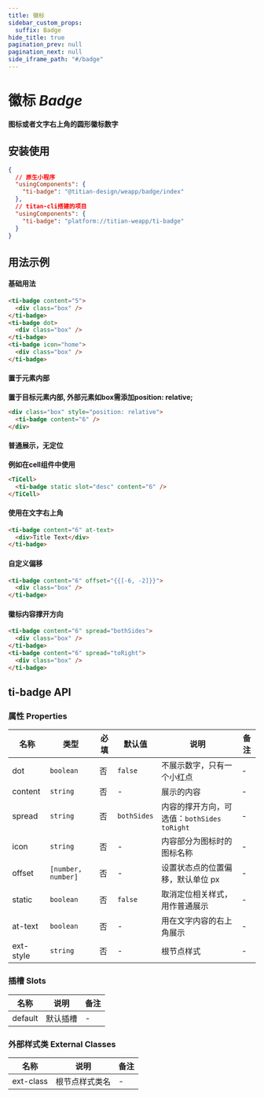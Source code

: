 ```yaml
---
title: 徽标
sidebar_custom_props:
  suffix: Badge
hide_title: true
pagination_prev: null
pagination_next: null
side_iframe_path: "#/badge"
---
```


# 徽标 _Badge_
**图标或者文字右上角的圆形徽标数字**

## 安装使用
```json showLineNumbers
{
  // 原生小程序
  "usingComponents": {
    "ti-badge": "@titian-design/weapp/badge/index"
  },
  // titan-cli搭建的项目
  "usingComponents": {
    "ti-badge": "platform://titian-weapp/ti-badge"
  }
}
```

## 用法示例

#### 基础用法
```html showLineNumbers
<ti-badge content="5">
  <div class="box" /> 
</ti-badge>
<ti-badge dot>
  <div class="box" />
</ti-badge>
<ti-badge icon="home">
  <div class="box" />
</ti-badge>
```
#### 置于元素内部
**置于目标元素内部, 外部元素如box需添加position: relative;**
```html showLineNumbers
<div class="box" style="position: relative">
  <ti-badge content="6" />
</div>
```
#### 普通展示，无定位
**例如在cell组件中使用**
```html showLineNumbers
<TiCell>
  <ti-badge static slot="desc" content="6" />
</TiCell>
```
#### 使用在文字右上角
```html showLineNumbers
<ti-badge content="6" at-text>
  <div>Title Text</div>
</ti-badge>
```
#### 自定义偏移
```html showLineNumbers
<ti-badge content="6" offset="{{[-6, -2]}}">
  <div class="box" />
</ti-badge>
```
#### 徽标内容撑开方向
```html showLineNumbers
<ti-badge content="6" spread="bothSides">
  <div class="box" />
</ti-badge>
<ti-badge content="6" spread="toRight">
  <div class="box" />
</ti-badge>
```
## ti-badge API
### 属性 **Properties**

| 名称     | 类型               | 必填 | 默认值    | 说明                                       | 备注 |
| -------- | ------------------ | ---- | --------- | ------------------------------------------ | ---- |
| dot      | `boolean`          | 否   | `false`     | 不展示数字，只有一个小红点                 | -    |
| content  | `string`           | 否   | -         | 展示的内容                                 | -    |
| spread   | `string`           | 否   | `bothSides` | 内容的撑开方向，可选值：`bothSides` `toRight` | -    |
| icon     | `string`           | 否   | -         | 内容部分为图标时的图标名称                 | -    |
| offset   | `[number, number]` | 否   | -         | 设置状态点的位置偏移，默认单位 px          | -    |
| static   | `boolean`          | 否   | `false`     | 取消定位相关样式，用作普通展示             | -    |
| at-text   | `boolean`          | 否   | -         | 用在文字内容的右上角展示                   | -    |
| ext-style | `string`           | 否   | -         | 根节点样式                                 | -    |

### 插槽 **Slots**

| 名称    | 说明     | 备注 |
| ------- | -------- | ---- |
| default | 默认插槽 | -    |

### 外部样式类 **External Classes**

| 名称     | 说明           | 备注 |
| -------- | -------------- | ---- |
| ext-class | 根节点样式类名 | -    |
